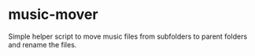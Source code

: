 # music-mover
Simple helper script to move music files from subfolders to parent folders and rename the files.
